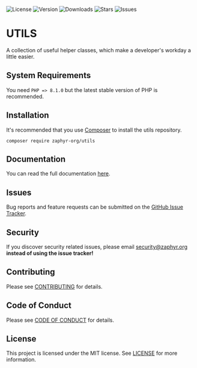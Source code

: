 ![License](https://img.shields.io/github/license/zaphyr-org/utils?style=for-the-badge)
![Version](https://img.shields.io/packagist/v/zaphyr-org/utils?style=for-the-badge)
![Downloads](https://img.shields.io/packagist/dt/zaphyr-org/utils?style=for-the-badge)
![Stars](https://img.shields.io/github/stars/zaphyr-org/utils?style=for-the-badge)
![Issues](https://img.shields.io/github/issues/zaphyr-org/utils?style=for-the-badge)

# UTILS

A collection of useful helper classes, which make a developer's workday a little easier.

## System Requirements

You need `PHP => 8.1.0` but the latest stable version of PHP is recommended.

## Installation

It's recommended that you use [Composer](https://getcomposer.org/) to install the utils repository.

```console
composer require zaphyr-org/utils
```

## Documentation

You can read the full documentation [here](https://zaphyr.org/docs/repositories/latest/utils).

## Issues

Bug reports and feature requests can be submitted on
the [GitHub Issue Tracker](https://github.com/zaphyr-org/utils/issues).

## Security

If you discover security related issues, please email security@zaphyr.org **instead of using
the issue tracker!**

## Contributing

Please see [CONTRIBUTING](https://zaphyr.org/contributions) for details.

## Code of Conduct

Please see [CODE OF CONDUCT](https://zaphyr.org/contributions#code-of-conduct) for details.

## License

This project is licensed under the MIT license. See [LICENSE](LICENSE.md) for more information.
